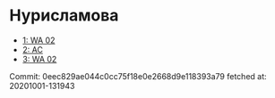 # Нурисламова
- [1: WA 02](1.md)
- [2: AC](2.md)
- [3: WA 02](3.md)

Commit: 0eec829ae044c0cc75f18e0e2668d9e118393a79
 fetched at: 20201001-131943
